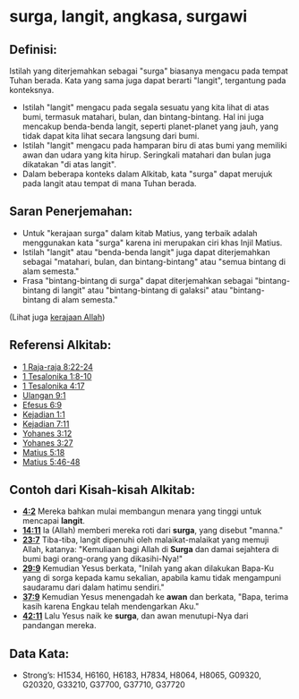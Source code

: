 # surga, langit, angkasa, surgawi

## Definisi:

Istilah yang diterjemahkan sebagai "surga" biasanya mengacu pada tempat Tuhan berada. Kata yang sama juga dapat berarti "langit", tergantung pada konteksnya.

* Istilah "langit" mengacu pada segala sesuatu yang kita lihat di atas bumi, termasuk matahari, bulan, dan bintang-bintang. Hal ini juga mencakup benda-benda langit, seperti planet-planet yang jauh, yang tidak dapat kita lihat secara langsung dari bumi.
* Istilah "langit" mengacu pada hamparan biru di atas bumi yang memiliki awan dan udara yang kita hirup. Seringkali matahari dan bulan juga dikatakan "di atas langit".
* Dalam beberapa konteks dalam Alkitab, kata "surga" dapat merujuk pada langit atau tempat di mana Tuhan berada.

## Saran Penerjemahan:

* Untuk "kerajaan surga" dalam kitab Matius, yang terbaik adalah menggunakan kata "surga" karena ini merupakan ciri khas Injil Matius.
* Istilah "langit" atau "benda-benda langit" juga dapat diterjemahkan sebagai "matahari, bulan, dan bintang-bintang" atau "semua bintang di alam semesta."
* Frasa "bintang-bintang di surga" dapat diterjemahkan sebagai "bintang-bintang di langit" atau "bintang-bintang di galaksi" atau "bintang-bintang di alam semesta."

(Lihat juga [kerajaan Allah](../kt/kingdomofgod.md))

## Referensi Alkitab:

* [1 Raja-raja 8:22-24](rc://en/tn/help/1ki/08/22)
* [1 Tesalonika 1:8-10](rc://en/tn/help/1th/01/08)
* [1 Tesalonika 4:17](rc://en/tn/help/1th/04/17)
* [Ulangan 9:1](rc://en/tn/help/deu/09/01)
* [Efesus 6:9](rc://en/tn/help/eph/06/9)
* [Kejadian 1:1](rc://en/tn/help/gen/01/01)
* [Kejadian 7:11](rc://en/tn/help/gen/07/11)
* [Yohanes 3:12](rc://en/tn/help/jhn/03/12)
* [Yohanes 3:27](rc://en/tn/help/jhn/03/27)
* [Matius 5:18](rc://en/tn/help/mat/05/18)
* [Matius 5:46-48](rc://en/tn/help/mat/05/46)

## Contoh dari Kisah-kisah Alkitab:

* __[4:2](rc://en/tn/help/obs/04/02)__ Mereka bahkan mulai membangun menara yang tinggi untuk mencapai __langit__.
* __[14:11](rc://en/tn/help/obs/14/11)__ Ia (Allah) memberi mereka roti dari __surga__, yang disebut "manna."
* __[23:7](rc://en/tn/help/obs/23/07)__ Tiba-tiba, langit dipenuhi oleh malaikat-malaikat yang memuji Allah, katanya: "Kemuliaan bagi Allah di __Surga__ dan damai sejahtera di bumi bagi orang-orang yang dikasihi-Nya!"
* __[29:9](rc://en/tn/help/obs/29/09)__ Kemudian Yesus berkata, "Inilah yang akan dilakukan Bapa-Ku yang di sorga kepada kamu sekalian, apabila kamu tidak mengampuni saudaramu dari dalam hatimu sendiri."
* __[37:9](rc://en/tn/help/obs/37/09)__ Kemudian Yesus menengadah ke __awan__ dan berkata, "Bapa, terima kasih karena Engkau telah mendengarkan Aku."
* __[42:11](rc://en/tn/help/obs/42/11)__ Lalu Yesus naik ke __surga__, dan awan menutupi-Nya dari pandangan mereka.

## Data Kata:

* Strong’s: H1534, H6160, H6183, H7834, H8064, H8065, G09320, G20320, G33210, G37700, G37710, G37720

